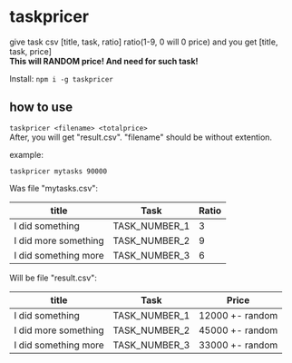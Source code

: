 # taskpricer
give task csv [title, task, ratio] ratio(1-9, 0 will 0 price) and you get [title, task, price]  
**This will RANDOM price! And need for such task!**

Install: `npm i -g taskpricer`  

## how to use

`taskpricer <filename> <totalprice>`  
After, you will get "result.csv". "filename" should be without extention.

example:

`taskpricer mytasks 90000`

Was file "mytasks.csv":

| title                | Task          | Ratio |
| -------------------- | ------------- | ----- |
| I did something      | TASK_NUMBER_1 | 3     |
| I did more something | TASK_NUMBER_2 | 9     |
| I did something more | TASK_NUMBER_3 | 6     |

Will be file "result.csv":

| title                | Task          | Price           |
| -------------------- | ------------- | --------------- |
| I did something      | TASK_NUMBER_1 | 12000 +- random |
| I did more something | TASK_NUMBER_2 | 45000 +- random |
| I did something more | TASK_NUMBER_3 | 33000 +- random |
